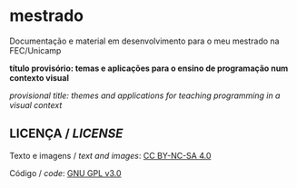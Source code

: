 # mestrado
Documentação e material em desenvolvimento para o meu mestrado na FEC/Unicamp

**título provisório: temas e aplicações para o ensino de programação num contexto visual**

*provisional title: themes and applications for teaching programming in a visual context*

## LICENÇA / *LICENSE*

Texto e imagens / *text and images*:  [CC BY-NC-SA 4.0](https://creativecommons.org/licenses/by-nc-sa/4.0/)

Código / *code*: [GNU GPL v3.0](https://www.gnu.org/licenses/gpl-3.0.en.html)
